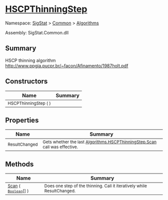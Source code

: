# [HSCPThinningStep](./HSCPThinningStep.md)

Namespace: [SigStat]() > [Common](./../README.md) > [Algorithms](./README.md)

Assembly: SigStat.Common.dll

## Summary
HSCP thinning algorithm  http://www.ppgia.pucpr.br/~facon/Afinamento/1987holt.pdf

## Constructors

| Name | Summary | 
| --- | --- | 
| <sub>HSCPThinningStep (  )</sub>| <sub></sub>| <br>


## Properties

| Name | Summary | 
| --- | --- | 
| <sub>ResultChanged</sub>| <sub>Gets whether the last [Algorithms.HSCPThinningStep.Scan](https://github.com/hargitomi97/sigstat/blob/master/docs/md/SigStat/Common/Algorithms/HSCPThinningStep.md) call was effective.</sub>| <br>


## Methods

| Name | Summary | 
| --- | --- | 
| <sub>[Scan](./Methods/HSCPThinningStep-100664156.md) ( [`Boolean`](https://docs.microsoft.com/en-us/dotnet/api/System.Boolean)[] )</sub>| <sub>Does one step of the thinning. Call it iteratively while ResultChanged.</sub>| <br>



